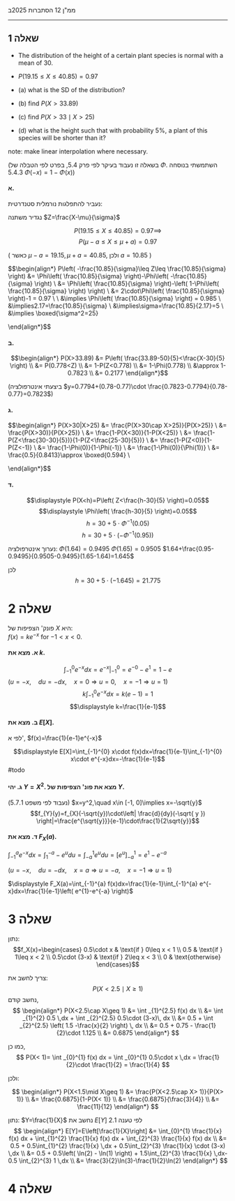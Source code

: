 ממ"ן 12 
הסתברות
2025ב
___
## שאלה 1

- The distribution of the height of a certain plant species is normal with a mean of 30.
- $P(19.15\leq X\leq 40.85)=0.97$

- (a) what is the SD of the distribution?
- (b) find $P(X>33.89)$
- (c) find $P(X>33\mid X>25)$
- (d) what is the height such that with probability 5%, a plant of this species will be shorter than it?

note: make linear interpolation where necessary.

(בשאלה זו נעבוד בעיקר לפי פרק 5.4, בפרט לפי הטבלה של $\Phi$. השתמשתי בנוסחה 5.4.3 $\Phi(-x)=1-\Phi(x)$)
#### א.

נעביר להתפלגות נורמלית סטנדרטית:

נגדיר משתנה $Z=\frac{X-\mu}{\sigma}$

$$P(19.15\leq X\leq 40.85)=0.97\implies$$
$$P(\mu-a\leq X\leq \mu+a)=0.97$$

( כאשר $\mu-a=19.15,\mu+a=40.85$, ולכן $a=10.85$ )

$$\begin{align*}
P\left( -\frac{10.85}{\sigma}\leq Z\leq \frac{10.85}{\sigma} \right) &= \Phi\left( \frac{10.85}{\sigma} \right)-\Phi\left( -\frac{10.85}{\sigma} \right) \\
  &= \Phi\left( \frac{10.85}{\sigma} \right)-\left( 1-\Phi\left( \frac{10.85}{\sigma} \right) \right) \\
  &= 2\cdot\Phi\left( \frac{10.85}{\sigma} \right)-1 = 0.97 \\
  \\
&\implies \Phi\left( \frac{10.85}{\sigma} \right)  = 0.985 \\ 
&\implies2.17=\frac{10.85}{\sigma} \\
&\implies\sigma=\frac{10.85}{2.17}=5 \\
&\implies \boxed{\sigma^2=25}

\end{align*}$$ 
#### ב.

$$\begin{align*}
P(X>33.89) &= P\left( \frac{33.89-50}{5}<\frac{X-30}{5} \right) \\
&= P(0.778<Z) \\
&= 1-P(Z<0.778) \\
&= 1-\Phi(0.778) \\
&\approx 1-0.7823 \\
&= 0.2177
\end{align*}$$

(ביצעתי אינטרפולציה $y=0.7794+(0.78-0.77)\cdot \frac{0.7823-0.7794}{0.78-0.77}=0.7823$)
#### ג.

$$\begin{align*}
P(X>30|X>25) &= \frac{P(X>30\cap X>25)}{P(X>25)} \\
&= \frac{P(X>30)}{P(X>25)} \\
&= \frac{1-P(X<30)}{1-P(X<25)} \\
&= \frac{1-P(Z<\frac{30-30}{5})}{1-P(Z<\frac{25-30}{5})} \\
&= \frac{1-P(Z<0)}{1-P(Z<-1)} \\
&= \frac{1-\Phi(0)}{1-\Phi(-1)} \\
&= \frac{1-\Phi(0)}{\Phi(1))} \\
&= \frac{0.5}{0.8413}\approx \boxed{0.594} \\

\end{align*}$$

#### ד.
$$\displaystyle P(X<h)=P\left( Z<\frac{h-30}{5} \right)=0.05$$
$$\displaystyle \Phi\left( \frac{h-30}{5} \right)=0.05$$
$$\displaystyle h=30+5\cdot \Phi^{-1}(0.05)$$
$$\displaystyle h=30+5\cdot (-\Phi^{-1}(0.95))$$

נערוך אינטרפולציה:
$\Phi(1.64)=0.9495$
$\Phi(1.65)=0.9505$
$1.64+\frac{0.95-0.9495}{0.9505-0.9495}(1.65-1.64)=1.645$ 

לכן
$$\displaystyle h=30+5\cdot (-1.645)=21.775$$



# שאלה 2
פונק' הצפיפות של $X$ היא:   
$f(x)=ke^{-x}$ for $-1<x<0$.
#### א. מצא את $k$.

$$\displaystyle \int_{-1}^{0} e^{-x}dx=e^{-x}\bigg|_{-1}^{0}=e^{-0}-e^{1}=1-e$$ ($u=-x,\quad  du=-dx,\quad x=0\Rightarrow u=0,\quad x=-1\Rightarrow u=1$) 
$$\displaystyle k\int_{-1}^{0} e^{-x}dx=k(e-1)=1$$
$$\displaystyle k=\frac{1}{e-1}$$ 
#### ב. מצא את $E[X]$.
לפי א', $f(x)=\frac{1}{e-1}e^{-x}$ 

$$\displaystyle E[X]=\int_{-1}^{0} x\cdot f(x)dx=\frac{1}{e-1}\int_{-1}^{0} x\cdot e^{-x}dx=-\frac{1}{e-1}$$ #todo
#### ג. יהי $Y=X^2$. מצא את פונ' הצפיפות של $Y$. 
(נעבוד לפי משפט 5.7.1)
$x=y^2,\quad x\in [-1, 0]\implies  x=-\sqrt{y}$ 
$$f_{Y}(y)=f_{X}(-\sqrt{y})\cdot\left| \frac{d}{dy}(-\sqrt{ y })  \right|=\frac{e^{\sqrt{y}}}{e-1}\cdot\frac{1}{2\sqrt{y}}$$   
#### ד. מצא את $F_X(a)$.  


$\displaystyle\int_{-1}^{a} e^{-x}dx=\int_{1}^{-a} -e^{u}du=\int_{-a}^{1} e^{u}du=\left[ e^{u} \right]_{-a}^{1} = e^{1}-e^{-a}$ 

($u=-x,\quad du=-dx,\quad x=a\Rightarrow u=-a,\quad x=-1\Rightarrow u=1$) 

$\displaystyle F_X(a)=\int_{-1}^{a} f(x)dx=\frac{1}{e-1}\int_{-1}^{a} e^{-x}dx=\frac{1}{e-1}\left( e^{1}-e^{-a} \right)$ 
# שאלה 3

נתון:
$$f_X(x)=\begin{cases} 0.5\cdot x & \text{if } 0\leq x < 1 \\ 0.5 & \text{if } 1\leq x < 2 \\ 0.5\cdot (3-x) & \text{if } 2\leq x < 3 \\ 0 & \text{otherwise} \end{cases}$$

צריך לחשב את:
$$P(X<2.5\mid X\geq 1)$$
נחשב קודם,
$$
\begin{align*}
P(X<2.5\cap X\geq 1) 
&= \int _{1}^{2.5} f(x) dx \\
&= \int _{1}^{2} 0.5  \,dx + \int _{2}^{2.5} 0.5\cdot (3-x)\, dx \\
&=  0.5  + \int _{2}^{2.5} \left( 1.5 -\frac{x}{2} \right) \, dx \\
&=  0.5  + 0.75 - \frac{1}{2}\cdot 1.125 \\
&= 0.6875
\end{align*}
$$

כמו כן, 
$$
P(X< 1)= \int _{0}^{1} f(x) dx = \int _{0}^{1} 0.5\cdot x \,dx = \frac{1}{2}\cdot \frac{1}{2} = \frac{1}{4}
$$

ולכן:

$$
\begin{align*}
P(X<1.5\mid X\geq 1)
&= \frac{P(X<2.5\cap X> 1)}{P(X> 1)} \\
&= \frac{0.6875}{1-P(X< 1)} \\
&= \frac{0.6875}{\frac{3}{4}} \\
&= \frac{11}{12}
\end{align*} 
$$

נתון:  $Y=\frac{1}{X}$
נחשב את $E[Y]$
לפי טענה 2.1
$$
\begin{align*}
E[Y]=E\left[\frac{1}{X}\right]
&= \int_{0}^{1} \frac{1}{x} f(x) dx + \int_{1}^{2} \frac{1}{x} f(x) dx + \int_{2}^{3} \frac{1}{x} f(x) dx \\
&= 0.5 + 0.5\int_{1}^{2} \frac{1}{x}  \,dx + 0.5\int_{2}^{3} \frac{1}{x} \cdot (3-x) \,dx \\
&= 0.5 + 0.5\left( \ln(2) - \ln(1) \right) + 1.5\int_{2}^{3}  \frac{1}{x}  \,dx- 0.5 \int_{2}^{3}  1  \,dx \\
&= \frac{3}{2}\ln(3)-\frac{1}{2}\ln(2)  
\end{align*} 
$$
# שאלה 4
